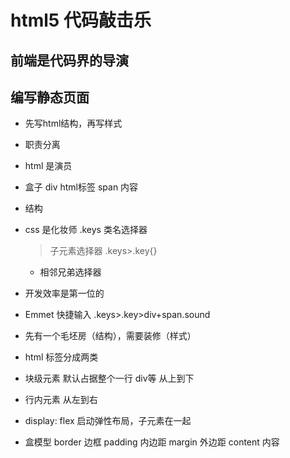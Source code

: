 # html5 代码敲击乐

## 前端是代码界的导演

## 编写静态页面
- 先写html结构，再写样式
- 职责分离

- html 是演员
 - 盒子
   div
   html标签
   span 内容
 - 结构

- css 是化妆师
  .keys 类名选择器
  > 子元素选择器
  .keys>.key{}
  + 相邻兄弟选择器

- 开发效率是第一位的
 - Emmet 快捷输入
  .keys>.key>div+span.sound

- 先有一个毛坯房（结构），需要装修（样式）

- html 标签分成两类
 - 块级元素 默认占据整个一行 div等 从上到下
 - 行内元素 从左到右 

- display: flex
 启动弹性布局，子元素在一起

- 盒模型
  border 边框
  padding 内边距
  margin 外边距
  content 内容
  


